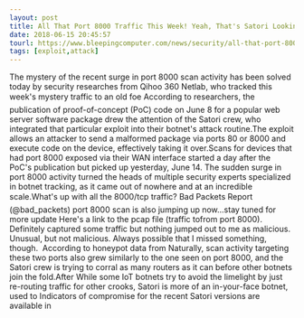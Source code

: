 ```yaml
---
layout: post
title: All That Port 8000 Traffic This Week! Yeah, That's Satori Looking for New Bots
date: 2018-06-15 20:45:57
tourl: https://www.bleepingcomputer.com/news/security/all-that-port-8000-traffic-this-week-yeah-thats-satori-looking-for-new-bots/
tags: [exploit,attack]
---
```

The mystery of the recent surge in port 8000 scan activity has been solved today by security researches from Qihoo 360 Netlab, who tracked this week's mystery traffic to an old foe According to researchers, the publication of proof-of-concept (PoC) code on June 8 for a popular web server software package drew the attention of the Satori crew, who integrated that particular exploit into their botnet's attack routine.The exploit allows an attacker to send a malformed package via ports 80 or 8000 and execute code on the device, effectively taking it over.Scans for devices that had port 8000 exposed via their WAN interface started a day after the PoC's publication but picked up yesterday, June 14. The sudden surge in port 8000 activity turned the heads of multiple security experts specialized in botnet tracking, as it came out of nowhere and at an incredible scale.What's up with all the 8000/tcp traffic? Bad Packets Report (@bad_packets) port 8000 scan is also jumping up now...stay tuned for more update Here's a link to the pcap file (traffic tofrom port 8000). Definitely captured some traffic but nothing jumped out to me as malicious. Unusual, but not malicious. Always possible that I missed something, though.  According to honeypot data from Naturally, scan activity targeting these two ports also grew similarly to the one seen on port 8000, and the Satori crew is trying to corral as many routers as it can before other botnets join the fold.After While some IoT botnets try to avoid the limelight by just re-routing traffic for other crooks, Satori is more of an in-your-face botnet, used to Indicators of compromise for the recent Satori versions are available in 